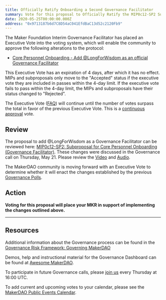 ```yaml
---
title: Officially Ratify Onboarding a Second Governance Facilitator
summary: Vote for this proposal to Officially Ratify the MIP0c12-SP2 Subproposal for Onboarding a Second Governance Facilitator
date: 2020-05-25T00:00:00.000Z
address: "0x9713187b6d7C8D54aC041EfdBaC13d52c2120Fb9"
---
```

The Maker Foundation Interim Governance Facilitator has placed an Executive Vote into the voting system, which will enable the community to approve the following alterations to the protocol:

- [Core Personnel Onboarding - Add @LongForWisdom as an official Governance Facilitator](https://vote.makerdao.com/polling-proposal/qmugi8agwf9nwhwdbdpbaszbchrwdggkykqhy5mz4x5flb)

This Executive Vote has an expiration of 4 days, after which it has no effect. MIPs and subproposals only move to the "Accepted" status if the executive vote they are included in passes within the 4-day limit. If the executive vote fails to pass within the 4-day limit, the MIPs and subproposals have their status changed to "Rejected".

The Executive Vote ([FAQ](https://community-development.makerdao.com/makerdao-mcd-faqs/faqs#governance)) will continue until the number of votes surpass the total in favor of the previous Executive Vote. This is a [continuous approval](https://community-development.makerdao.com/makerdao-mcd-faqs/faqs/governance#what-is-continuous-approval-voting) vote.

## Review

The proposal to add @LongForWisdom as a Governance Facilitator can be reviewed here: [MIP0c12-SP2: Subproposal for Core Personnel Onboarding (Governance Facilitator)](https://forum.makerdao.com/t/mip0c12-sp2-subproposal-for-core-personnel-onboarding-governance-facilitator/2351). These changes were discussed in the Governance call on Thursday, May 21. Please review the [Video](https://www.youtube.com/playlist?list=PLLzkWCj8ywWNq5-90-Id6VPSsrk4OWVan) and [Audio](https://soundcloud.com/makerdao/sets/governance-calls).

The MakerDAO community is moving forward with an Executive Vote to determine whether it will enact the changes established by the previous [Governance Polls](https://vote.makerdao.com/polling).

## Action

**Voting for this proposal will place your MKR in support of implementing the  changes outlined above.**

---

## Resources

Additional information about the Governance process can be found in the [Governance Risk Framework: Governing MakerDAO](https://community-development.makerdao.com/governance/governance-risk-framework)

Demos, help and instructional material for the Governance Dashboard can be found at [Awesome MakerDAO](https://awesome.makerdao.com/#voting).

To participate in future Governance calls, please [join us](https://community-development.makerdao.com/governance/governance-and-risk-meetings) every Thursday at 16:00 UTC.

To add current and upcoming votes to your calendar, please see the [MakerDAO Public Events Calendar](https://calendar.google.com/calendar/embed?src=makerdao.com_3efhm2ghipksegl009ktniomdk%40group.calendar.google.com&amp;ctz=America%2FLos_Angeles).